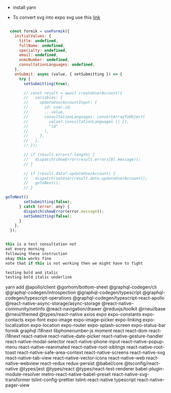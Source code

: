 - install yarn

- To convert svg into expo svg use this [link](https://react-svgr.com/playground/?native=true&typescript=true)

```js

  const formik = useFormik({
    initialValues: {
      title: undefined,
      fullName: undefined,
      specialty: undefined,
      email: undefined,
      onmcNumber: undefined,
      consultationLanguages: undefined,
    },
    onSubmit: async (value, { setSubmitting }) => {
      try {
        setSubmitting(true);

        // const result = await createUserAccount({
        //   variables: {
        //     updateUserAccountInput: {
        //       id: user.id,
        //       ...value,
        //       consultationLanguages: convertArrayToObject(
        //         value?.consultationLanguages || [],
        //         "id"
        //       ),
        //     },
        //   },
        // });

        // if (result.errors?.length) {
        //   dispatch(showError(result.errors[0].message));
        // }

        // if (result.data?.updateUserAccount) {
        //   dispatch(setUser(result.data.updateUserAccount));
        //   goToNext();
        // }

goToNext()
        setSubmitting(false);
      } catch (error: any) {
        dispatch(showError(error.message));
        setSubmitting(false);
      }
    },
  });


this is a test consultation not
eat every morning
following these instruction
okay this works fine
note that if this is not working then we might have to fight

testing bold and italic
testing bold italic underline

```



yarn add @apollo/client @gorhom/bottom-sheet @graphql-codegen/cli @graphql-codegen/introspection @graphql-codegen/typescript @graphql-codegen/typescript-operations @graphql-codegen/typescript-react-apollo @react-native-async-storage/async-storage @react-native-community/netinfo @react-navigation/drawer @reduxjs/toolkit @rneui/base @rneui/themed @types/react-native axios expo expo-constants expo-contacts expo-font expo-image expo-image-picker expo-linking expo-localization expo-location expo-router expo-splash-screen expo-status-bar formik graphql i18next libphonenumber-js moment react react-dom react-i18next react-native react-native-date-picker react-native-gesture-handler react-native-modal-selector react-native-phone-input react-native-popup-menu react-native-reanimated react-native-root-siblings react-native-root-toast react-native-safe-area-context react-native-screens react-native-svg react-native-tab-view react-native-vector-icons react-native-web react-native-webview react-redux redux-persist @babel/core @tsconfig/react-native @types/jest @types/react @types/react-test-renderer babel-plugin-module-resolver metro-react-native-babel-preset react-native-svg-transformer tslint-config-prettier tslint-react-native typescript react-native-pager-view